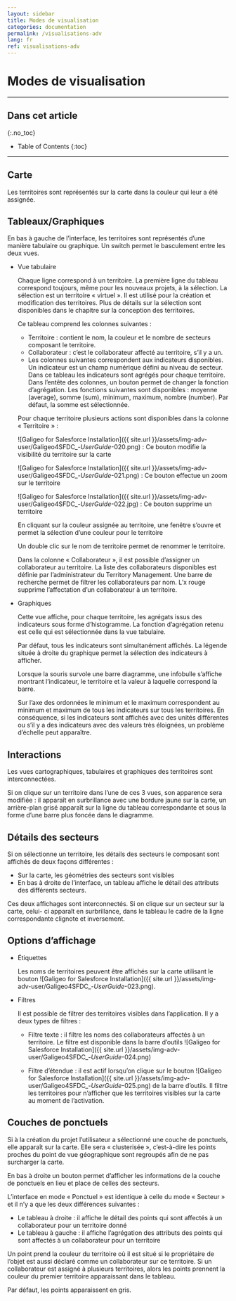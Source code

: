 ```yaml
---
layout: sidebar
title: Modes de visualisation
categories: documentation
permalink: /visualisations-adv
lang: fr
ref: visualisations-adv
---
```


# Modes de visualisation

---

## Dans cet article
{:.no_toc}

* Table of Contents
{:toc}

---

## Carte

Les territoires sont représentés sur la carte dans la couleur qui leur a été assignée.

## Tableaux/Graphiques

En bas à gauche de l’interface, les territoires sont représentés d’une manière tabulaire ou graphique. Un switch permet le basculement entre les deux vues.

- Vue tabulaire

	Chaque ligne correspond à un territoire. La première ligne du tableau correspond toujours, même pour les nouveaux projets, à la sélection. La sélection est un territoire « virtuel ». Il est utilisé pour la création et modification des territoires. Plus de détails sur la sélection sont disponibles dans le chapitre sur la conception des territoires.

	Ce tableau comprend les colonnes suivantes :

	- Territoire : contient le nom, la couleur et le nombre de secteurs composant le territoire.
	- Collaborateur : c’est le collaborateur affecté au territoire, s’il y a un. 
	- Les colonnes suivantes correspondent aux indicateurs disponibles. Un indicateur est un champ numérique défini au niveau de secteur. Dans ce tableau les indicateurs sont agrégés pour chaque territoire. Dans l’entête des colonnes, un bouton permet de changer la fonction d’agrégation. Les fonctions suivantes sont disponibles : moyenne (average), somme (sum), minimum, maximum, nombre (number). Par défaut, la somme est sélectionnée.

	Pour chaque territoire plusieurs actions sont disponibles dans la colonne « Territoire » :

	![Galigeo for Salesforce Installation]({{ site.url }}/assets/img-adv-user/Galigeo4SFDC_-_UserGuide_-020.png) : Ce bouton modifie la visibilité du territoire sur la carte

	![Galigeo for Salesforce Installation]({{ site.url }}/assets/img-adv-user/Galigeo4SFDC_-_UserGuide_-021.png) : Ce bouton effectue un zoom sur le territoire

	![Galigeo for Salesforce Installation]({{ site.url }}/assets/img-adv-user/Galigeo4SFDC_-_UserGuide_-022.jpg) : Ce bouton supprime un territoire

	En cliquant sur la couleur assignée au territoire, une fenêtre s’ouvre et permet la sélection d’une couleur pour le territoire
	
	Un double clic sur le nom de territoire permet de renommer le territoire.
  
  Dans la colonne « Collaborateur », il est possible d’assigner un collaborateur au territoire. La liste des collaborateurs disponibles est définie par l’administrateur du Territory Management. Une barre de recherche permet de filtrer les collaborateurs par nom. L’x rouge supprime l’affectation d’un collaborateur à un territoire.

- Graphiques

	Cette vue affiche, pour chaque territoire, les agrégats issus des indicateurs sous forme d’histogramme. La fonction d’agrégation retenu est celle qui est sélectionnée dans la vue tabulaire.

	Par défaut, tous les indicateurs sont simultanément affichés. La légende située à droite du graphique permet la sélection des indicateurs à afficher.

	Lorsque la souris survole une barre diagramme, une infobulle s’affiche montrant l’indicateur, le territoire et la valeur à laquelle correspond la barre.

	Sur l’axe des ordonnées le minimum et le maximum correspondent au minimum et maximum de tous les indicateurs sur tous les territoires. En conséquence, si les indicateurs sont affichés avec des unités différentes ou s’il y a des indicateurs avec des valeurs très éloignées, un problème d’échelle peut apparaître.

## Interactions

Les vues cartographiques, tabulaires et graphiques des territoires sont interconnectées. 

Si on clique sur un territoire dans l’une de ces 3 vues, son apparence sera modifiée : il apparaît en surbrillance avec une bordure jaune sur la carte, un arrière-plan grisé apparaît sur la ligne du tableau correspondante et sous la forme d’une barre plus foncée dans le diagramme.

## Détails des secteurs

Si on sélectionne un territoire, les détails des secteurs le composant sont affichés de deux façons différentes :

- Sur la carte, les géométries des secteurs sont visibles
- En bas à droite de l’interface, un tableau affiche le détail des attributs des différents secteurs.

Ces deux affichages sont interconnectés. Si on clique sur un secteur sur la carte, celui- ci apparaît en surbrillance, dans le tableau le cadre de la ligne correspondante clignote et inversement.

## Options d’affichage

- Étiquettes

	Les noms de territoires peuvent être affichés sur la carte utilisant le bouton ![Galigeo for Salesforce Installation]({{ site.url }}/assets/img-adv-user/Galigeo4SFDC_-_UserGuide_-023.png).

- Filtres

	Il est possible de filtrer des territoires visibles dans l’application. Il y a deux types de filtres :

	- Filtre texte : il filtre les noms des collaborateurs affectés à un territoire. Le filtre est disponible dans la barre d’outils ![Galigeo for Salesforce Installation]({{ site.url }}/assets/img-adv-user/Galigeo4SFDC_-_UserGuide_-024.png)

  - Filtre d’étendue : il est actif lorsqu’on clique sur le bouton ![Galigeo for Salesforce Installation]({{ site.url }}/assets/img-adv-user/Galigeo4SFDC_-_UserGuide_-025.png) de la barre d’outils. Il filtre les territoires pour n’afficher que les territoires visibles sur la carte au moment de l’activation.

## Couches de ponctuels

Si à la création du projet l’utilisateur a sélectionné une couche de ponctuels, elle apparaît sur la carte. Elle sera « clusterisée », c’est-à-dire les points proches du point de vue géographique sont regroupés afin de ne pas surcharger la carte.

En bas à droite un bouton permet d’afficher les informations de la couche de ponctuels en lieu et place de celles des secteurs.

L’interface en mode « Ponctuel » est identique à celle du mode « Secteur » et il n’y a que les deux différences suivantes :

- Le tableau à droite : il affiche le détail des points qui sont affectés à un collaborateur pour un territoire donné
- Le tableau à gauche : il affiche l’agrégation des attributs des points qui sont affectés à un collaborateur pour un territoire

Un point prend la couleur du territoire où il est situé si le propriétaire de l’objet est aussi déclaré comme un collaborateur sur ce territoire. Si un collaborateur est assigné à plusieurs territoires, alors les points prennent la couleur du premier territoire apparaissant dans le tableau.

Par défaut, les points apparaissent en gris.